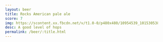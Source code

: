 ```yaml
---
layout: beer
title: Rocks American pale ale
score: 7
img: https://scontent.xx.fbcdn.net/v/t1.0-0/p480x480/10954539_10153053851753745_8342401209754067322_n.jpg?oh=5f1bc2a091000600052a64a8188aaa49&oe=5874165C
desc: A good level of hops
permalink: /beer/:title.html
---
```

